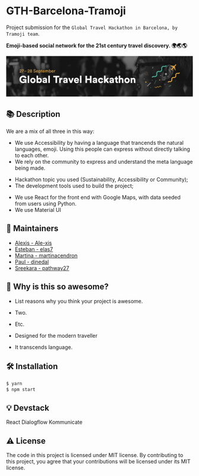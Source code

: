 # GTH-Barcelona-Tramoji
Project submission for the `Global Travel Hackathon in Barcelona, by Tramoji team`.

**Emoji-based social network for the 21st century travel discovery. 🌍🌏🌎**

![Add a screenshot from your project. For example the main website page.](https://raw.githubusercontent.com/Global-Travel-Hackathon/GTH-Location-TeamName/master/screenshots/Global-Travel-Hackathon-image.png)

## :books: Description

We are a mix of all three in this way:
- We use Accessibility by having a language that trancends the natural languages, emoji.
  Using this people can express without directly talking to each other.
- We rely on the community to express and understand the meta language being made.

* Hackathon topic you used (Sustainability, Accessibility or Community);
* The development tools used to build the project;
- We use React for the front end with Google Maps, with data seeded from
  users using Python.
- We use Material UI

## :hugs: Maintainers

* [Alexis - Ale-xis](https://github.com/Ale-xis)
* [Esteban - elas7](https://github.com/elas7)
* [Martina - martinacendron](https://github.com/martinacendron)
* [Paul - dinedal](https://github.com/dinedal)
* [Sreekara - pathway27](https://github.com/pathway27)


## :tada: Why is this so awesome?

* List reasons why you think your project is awesome.
* Two.
* Etc.

* Designed for the modern traveller
* It transcends language.

## :hammer_and_wrench: Installation

```
$ yarn
$ npm start
```

## :bulb: Devstack

React
Dialogflow
Kommunicate

## :warning: License

The code in this project is licensed under MIT license. By contributing to this project, you agree that your contributions will be licensed under its MIT license.
